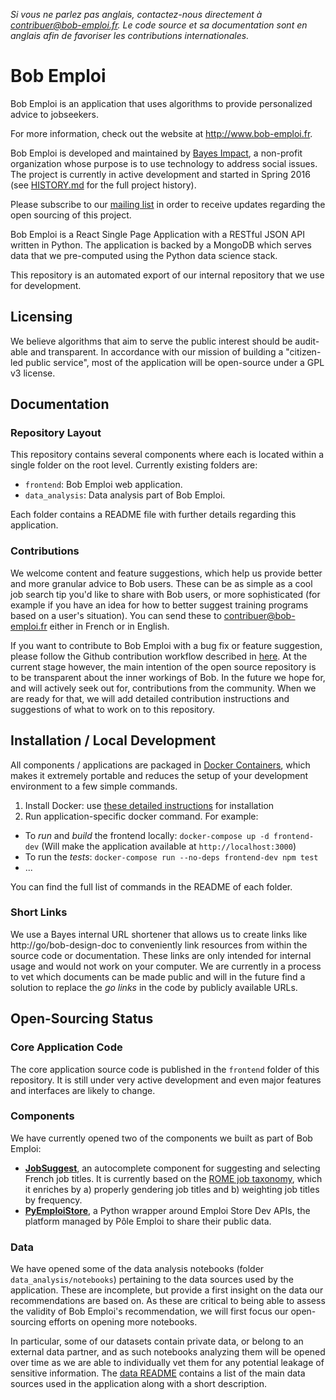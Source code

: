 _Si vous ne parlez pas anglais, contactez-nous directement à [contribuer@bob-emploi.fr](mailto:contribuer@bob-emploi.fr). Le code source et sa documentation sont en anglais afin de favoriser les contributions internationales._

# Bob Emploi
Bob Emploi is an application that uses algorithms to provide personalized advice to jobseekers.

For more information, check out the website at http://www.bob-emploi.fr.

Bob Emploi is developed and maintained by [Bayes Impact](http://www.bayesimpact.org), a non-profit organization whose purpose is to use technology to address social issues. The project is currently in active development and started in Spring 2016 (see [HISTORY.md](HISTORY.md) for the full project history).

Please subscribe to our [mailing list](https://groups.google.com/forum/#!forum/bob-emploi) in order to receive updates regarding the open sourcing of this project.

Bob Emploi is a React Single Page Application with a RESTful JSON API written in Python. The application is backed by a MongoDB which serves data that we pre-computed using the Python data science stack.

This repository is an automated export of our internal repository that we use for development.

## Licensing

We believe algorithms that aim to serve the public interest should be audit-able and transparent. In accordance with our mission of building a "citizen-led public service", most of the application will be open-source under a GPL v3 license.

## Documentation

### Repository Layout

This repository contains several components where each is located within a single folder on the root level. Currently existing folders are:

* `frontend`: Bob Emploi web application.
* `data_analysis`: Data analysis part of Bob Emploi.

Each folder contains a README file with further details regarding this application.

### Contributions

We welcome content and feature suggestions, which help us provide better and more granular advice to Bob users. These can be as simple as a cool job search tip you'd like to share with Bob users, or more sophisticated (for example if you have an idea for how to better suggest training programs based on a user's situation). You can send these to [contribuer@bob-emploi.fr](mailto:contribuer@bob-emploi.fr) either in French or in English.

If you want to contribute to Bob Emploi with a bug fix or feature suggestion, please follow the Github contribution workflow described in [here](https://guides.github.com/activities/contributing-to-open-source/#contributing). At the current stage however, the main intention of the open source repository is to be transparent about the inner workings of Bob. In the future we hope  for, and will actively seek out for, contributions from the community. When we are ready for that, we will add detailed contribution instructions and suggestions of what to work on to this repository.

## Installation / Local Development

All components / applications are packaged in [Docker Containers](https://www.docker.com/), which makes it extremely portable and reduces the setup of your development environment to a few simple commands.

1. Install Docker: use [these detailed instructions](https://www.docker.com/products/overview#/install_the_platform) for installation
2. Run application-specific docker command. For example:
  * To _run_ and _build_ the frontend locally: `docker-compose up -d frontend-dev` (Will make the application available at `http://localhost:3000`)
  * To run the _tests_: `docker-compose run --no-deps frontend-dev npm test`
  * ...

You can find the full list of commands in the README of each folder.

### Short Links

We use a Bayes internal URL shortener that allows us to create links like http://go/bob-design-doc to conveniently link resources from within the source code or documentation. These links are only intended for internal usage and would not work on your computer. We are currently in a process to vet which documents can be made public and will in the future find a solution to replace the _go links_ in the code by publicly available URLs.

## Open-Sourcing Status

### Core Application Code

The core application source code is published in the `frontend` folder of this repository. It is still under very active development and even major features and interfaces are likely to change.

### Components
We have currently opened two of the components we built as part of Bob Emploi:
- **[JobSuggest](https://github.com/bayesimpact/french-job-suggest)**, an autocomplete component for suggesting and selecting French job titles. It is currently based on the [ROME job taxonomy](http://www.pole-emploi.org/informations/open-data-pole-emploi-@/25799/view-category-25799.html?), which it enriches by a) properly gendering job titles and b) weighting job titles by frequency.
- **[PyEmploiStore](https://github.com/bayesimpact/python-emploi-store)**, a Python wrapper around Emploi Store Dev APIs, the platform managed by Pôle Emploi to share their public data.

### Data

We have opened some of the data analysis notebooks (folder `data_analysis/notebooks`) pertaining to the data sources used by the application. These are incomplete, but provide a first insight on the data our recommendations are based on. As these are critical to being able to assess the validity of Bob Emploi's recommendation, we will first focus our open-sourcing efforts on opening more notebooks.

In particular, some of our datasets contain private data, or belong to an external data partner, and as such notebooks analyzing them will be opened over time as we are able to individually vet them for any potential leakage of sensitive information. The [data README](data_analysis/data/README.md) contains a list of the main data sources used in the application along with a short description.
